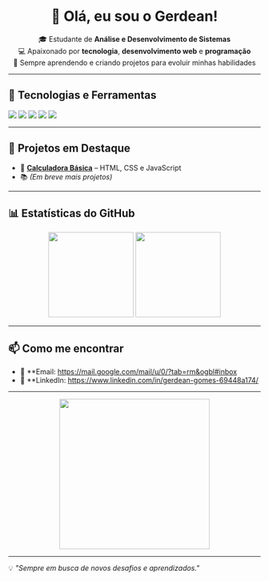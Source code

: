 <h1 align="center">👋 Olá, eu sou o Gerdean!</h1>

<p align="center">
  🎓 Estudante de <strong>Análise e Desenvolvimento de Sistemas</strong> <br>
  💻 Apaixonado por <strong>tecnologia</strong>, <strong>desenvolvimento web</strong> e <strong>programação</strong> <br>
  🚀 Sempre aprendendo e criando projetos para evoluir minhas habilidades
</p>

---

## 🚀 Tecnologias e Ferramentas
<p align="left">
  <img src="https://img.shields.io/badge/HTML5-E34F26?logo=html5&logoColor=white" />
  <img src="https://img.shields.io/badge/CSS3-1572B6?logo=css3&logoColor=white" />
  <img src="https://img.shields.io/badge/JavaScript-F7DF1E?logo=javascript&logoColor=black" />
  <img src="https://img.shields.io/badge/Git-F05032?logo=git&logoColor=white" />
  <img src="https://img.shields.io/badge/GitHub-181717?logo=github&logoColor=white" />
</p>

---

## 📌 Projetos em Destaque
- 🧮 [**Calculadora Básica**](https://github.com/seu-usuario/nome-do-repositorio) – HTML, CSS e JavaScript
- 📚 *(Em breve mais projetos)*

---

## 📊 Estatísticas do GitHub
<p align="center">
  <img height="170" src="https://github-readme-stats.vercel.app/api?username=seu-usuario&show_icons=true&theme=tokyonight" />
  <img height="170" src="https://github-readme-stats.vercel.app/api/top-langs/?username=seu-usuario&layout=compact&theme=tokyonight" />
</p>

---

## 📫 Como me encontrar
- 📧 **Email: https://mail.google.com/mail/u/0/?tab=rm&ogbl#inbox 
- 💼 **LinkedIn: https://www.linkedin.com/in/gerdean-gomes-69448a174/

---


<p align="center">
  <img src="https://i.giphy.com/media/qgQUggAC3Pfv687qPC/giphy.webp" width="300px">
</p>

---

💡 *"Sempre em busca de novos desafios e aprendizados."*
